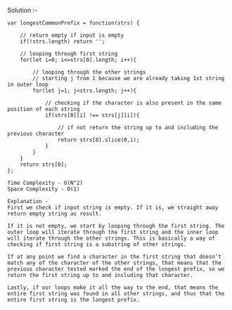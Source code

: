 Solution :-

    var longestCommonPrefix = function(strs) {

        // return empty if input is empty
        if(!strs.length) return '';

        // looping through first string
        for(let i=0; i<=strs[0].length; i++){

            // looping through the other strings
            // starting j from 1 because we are already taking 1st string in outer loop
            for(let j=1; j<strs.length; j++){

                // checking if the character is also present in the same position of each string
                if(strs[0][i] !== strs[j][i]){

                    // if not return the string up to and including the previous character
                    return strs[0].slice(0,i);
                }
            }
        }
        return strs[0];
    };

    Time Complexity - O(N^2)
    Space Complexity - O(1)

    Explanation -
    First we check if input string is empty. If it is, we straight away return empty string as result.

    If it is not empty, we start by looping through the first string. The outer loop will iterate through the first string and the inner loop will iterate through the other strings. This is basically a way of checking if first string is a substring of other strings.

    If at any point we find a character in the first string that doesn’t match any of the character of the other strings, that means that the previous character tested marked the end of the longest prefix, so we return the first string up to and including that character.

    Lastly, if our loops make it all the way to the end, that means the entire first string was found in all other strings, and thus that the entire first string is the longest prefix.
